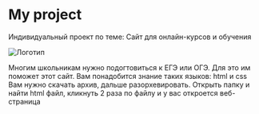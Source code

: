 # My project
 Индивидуальный проект по теме: Сайт для онлайн-курсов и обучения

![Логотип](https://media.discordapp.net/attachments/1087329947573559318/1090197826102898688/Untitled_logo_1_free-file.jpg "Логотип GitHub")

Многим школьникам нужно подогтовиться к ЕГЭ или ОГЭ. Для это им поможет этот сайт.
Вам понадобится знание таких языков: html и css 
Вам нужно скачать архив, дальше разорхевировать. Открыть папку и найти html файл, кликнуть 2 раза по файлу и у вас откроется веб-страница